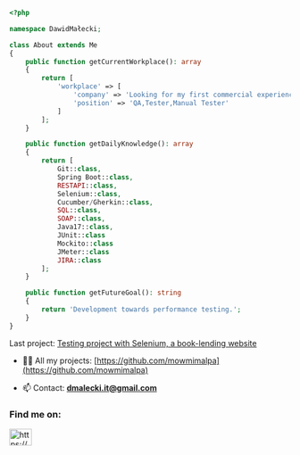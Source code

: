 ```php
<?php

namespace DawidMałecki;

class About extends Me
{
    public function getCurrentWorkplace(): array
    {
        return [
            'workplace' => [
                'company' => 'Looking for my first commercial experience',
                'position' => 'QA,Tester,Manual Tester'         
            ]
        ];
    }

    public function getDailyKnowledge(): array
    {
        return [
            Git::class,
            Spring Boot::class,
            RESTAPI::class,
            Selenium::class,
            Cucumber/Gherkin::class,
            SQL::class,
            SOAP::class,
            Java17::class,
            JUnit::class
            Mockito::class
            JMeter::class
            JIRA::class
        ];
    }

    public function getFutureGoal(): string
    {
        return 'Development towards performance testing.';
    }
}
```


Last project: [Testing project with Selenium, a book-lending website](https://github.com/mowmimalpa/Test-Project-Selenium)
- 👨‍💻 All my projects: [https://github.com/mowmimalpa](https://github.com/mowmimalpa)

- 📫 Contact: **dmalecki.it@gmail.com**

<h3 align="left">Find me on:</h3>
<p align="left">
<a href="https://www.linkedin.com/in/maleckidawidit/" target="blank"><img align="center" src="https://raw.githubusercontent.com/rahuldkjain/github-profile-readme-generator/master/src/images/icons/Social/linked-in-alt.svg" alt="https://www.linkedin.com/in/maleckidawidit/" height="30" width="40" /></a>
</p>

